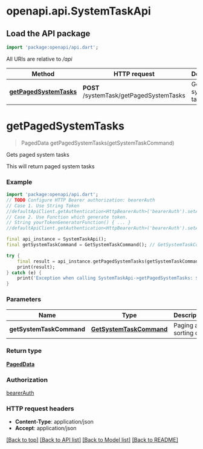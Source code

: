 # openapi.api.SystemTaskApi

## Load the API package
```dart
import 'package:openapi/api.dart';
```

All URIs are relative to */api*

Method | HTTP request | Description
------------- | ------------- | -------------
[**getPagedSystemTasks**](SystemTaskApi.md#getpagedsystemtasks) | **POST** /systemTask/getPagedSystemTasks | Gets paged system tasks


# **getPagedSystemTasks**
> PagedData getPagedSystemTasks(getSystemTaskCommand)

Gets paged system tasks

This will return paged system tasks

### Example
```dart
import 'package:openapi/api.dart';
// TODO Configure HTTP Bearer authorization: bearerAuth
// Case 1. Use String Token
//defaultApiClient.getAuthentication<HttpBearerAuth>('bearerAuth').setAccessToken('YOUR_ACCESS_TOKEN');
// Case 2. Use Function which generate token.
// String yourTokenGeneratorFunction() { ... }
//defaultApiClient.getAuthentication<HttpBearerAuth>('bearerAuth').setAccessToken(yourTokenGeneratorFunction);

final api_instance = SystemTaskApi();
final getSystemTaskCommand = GetSystemTaskCommand(); // GetSystemTaskCommand | Paging and sorting data

try {
    final result = api_instance.getPagedSystemTasks(getSystemTaskCommand);
    print(result);
} catch (e) {
    print('Exception when calling SystemTaskApi->getPagedSystemTasks: $e\n');
}
```

### Parameters

Name | Type | Description  | Notes
------------- | ------------- | ------------- | -------------
 **getSystemTaskCommand** | [**GetSystemTaskCommand**](GetSystemTaskCommand.md)| Paging and sorting data | 

### Return type

[**PagedData**](PagedData.md)

### Authorization

[bearerAuth](../README.md#bearerAuth)

### HTTP request headers

 - **Content-Type**: application/json
 - **Accept**: application/json

[[Back to top]](#) [[Back to API list]](../README.md#documentation-for-api-endpoints) [[Back to Model list]](../README.md#documentation-for-models) [[Back to README]](../README.md)

